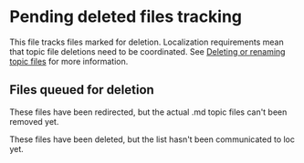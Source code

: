 # Pending deleted files tracking 

This file tracks files marked for deletion. Localization requirements mean that topic file deletions need to be coordinated. See [Deleting or renaming topic files](https://review.learn.microsoft.com/bacx/delete-rename?branch=main) for more information.

## Files queued for deletion

These files have been redirected, but the actual .md topic files can't been removed yet.

These files have been deleted, but the list hasn't been communicated to loc yet.
